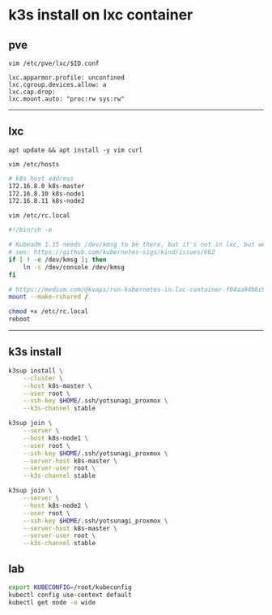 # k3s install on lxc container
## pve
`vim /etc/pve/lxc/$ID.conf`
```
lxc.apparmor.profile: unconfined
lxc.cgroup.devices.allow: a
lxc.cap.drop:
lxc.mount.auto: "proc:rw sys:rw"
```

* * *

## lxc
`apt update && apt install -y vim curl`

`vim /etc/hosts`
```bash
# k8s host address
172.16.8.0 k8s-master
172.16.8.10 k8s-node1
172.16.8.11 k8s-node2
```

`vim /etc/rc.local`
```bash
#!/bin/sh -e

# Kubeadm 1.15 needs /dev/kmsg to be there, but it's not in lxc, but we can just use /dev/console instead
# see: https://github.com/kubernetes-sigs/kind/issues/662
if [ ! -e /dev/kmsg ]; then
    ln -s /dev/console /dev/kmsg
fi

# https://medium.com/@kvaps/run-kubernetes-in-lxc-container-f04aa94b6c9c
mount --make-rshared /
```

```bash
chmod +x /etc/rc.local
reboot
```

* * *

## k3s install
```bash
k3sup install \
    --cluster \
    --host k8s-master \
    --user root \
    --ssh-key $HOME/.ssh/yotsunagi_proxmox \
    --k3s-channel stable
```

```bash
k3sup join \
    --server \
    --host k8s-node1 \
    --user root \
    --ssh-key $HOME/.ssh/yotsunagi_proxmox \
    --server-host k8s-master \
    --server-user root \
    --k3s-channel stable
```

```bash
k3sup join \
    --server \
    --host k8s-node2 \
    --user root \
    --ssh-key $HOME/.ssh/yotsunagi_proxmox \
    --server-host k8s-master \
    --server-user root \
    --k3s-channel stable
```

## lab
```bash
export KUBECONFIG=/root/kubeconfig
kubectl config use-context default
kubectl get node -o wide
```
